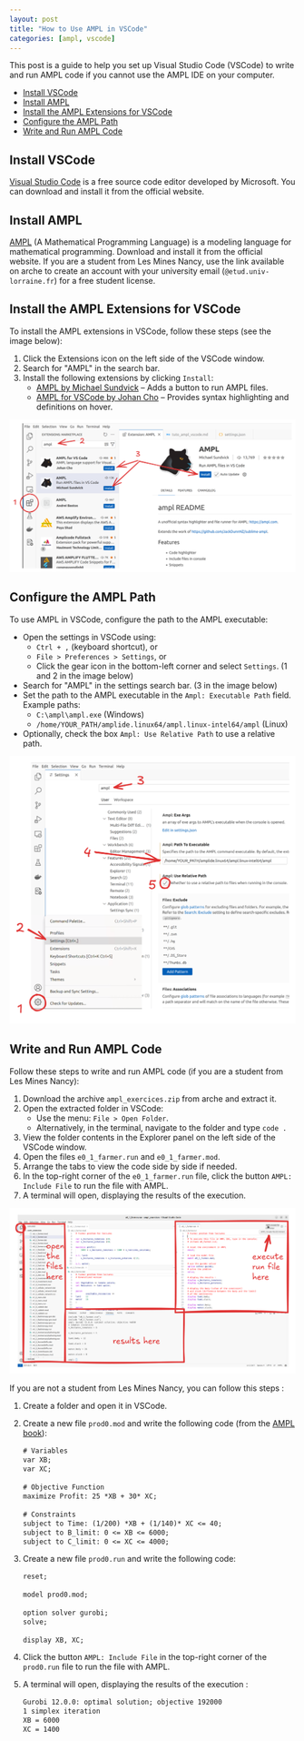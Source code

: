 ```yaml
---
layout: post
title: "How to Use AMPL in VSCode"
categories: [ampl, vscode]
---
```


This post is a guide to help you set up Visual Studio Code (VSCode) to write and run AMPL code if you cannot use the AMPL IDE on your computer.

- [Install VSCode](#install-vscode)
- [Install AMPL](#install-ampl)
- [Install the AMPL Extensions for VSCode](#install-the-ampl-extensions-for-vscode)
- [Configure the AMPL Path](#configure-the-ampl-path)
- [Write and Run AMPL Code](#write-and-run-ampl-code)

## Install VSCode

<a href="https://code.visualstudio.com/" target="_blank">Visual Studio Code</a> is a free source code editor developed by Microsoft. You can download and install it from the official website.

## Install AMPL

<a href="https://ampl.com/" target="_blank">AMPL</a> (A Mathematical Programming Language) is a modeling language for mathematical programming.
Download and install it from the official website.
If you are a student from Les Mines Nancy, use the link available on arche to create an account with your university email (`@etud.univ-lorraine.fr`) for a free student license.

## Install the AMPL Extensions for VSCode

To install the AMPL extensions in VSCode, follow these steps (see the image below):

1. Click the Extensions icon on the left side of the VSCode window.
2. Search for "AMPL" in the search bar.
3. Install the following extensions by clicking `Install`:
   - <a href="https://marketplace.visualstudio.com/items?itemName=michael-sundvick.ampl" target="_blank">AMPL by Michael Sundvick</a> – Adds a button to run AMPL files.
   - <a href="https://marketplace.visualstudio.com/items?itemName=johan-cho.ampl-vscode" target="_blank">AMPL for VSCode by Johan Cho</a> – Provides syntax highlighting and definitions on hover.

![AMPL Extension Installation](/assets/images/ampl_vscode/install.png)

## Configure the AMPL Path

To use AMPL in VSCode, configure the path to the AMPL executable:

- Open the settings in VSCode using:
  - `Ctrl + ,` (keyboard shortcut), or
  - `File > Preferences > Settings`, or
  - Click the gear icon in the bottom-left corner and select `Settings`. (1 and 2 in the image below)
- Search for "AMPL" in the settings search bar. (3 in the image below)
- Set the path to the AMPL executable in the `Ampl: Executable Path` field.  
  Example paths:
  - `C:\ampl\ampl.exe` (Windows)
  - `/home/YOUR_PATH/amplide.linux64/ampl.linux-intel64/ampl` (Linux)
- Optionally, check the box `Ampl: Use Relative Path` to use a relative path.

![AMPL Path Configuration](/assets/images/ampl_vscode/setting.png)

## Write and Run AMPL Code

Follow these steps to write and run AMPL code (if you are a student from Les Mines Nancy):

1. Download the archive `ampl_exercices.zip` from arche and extract it.
2. Open the extracted folder in VSCode:
   - Use the menu: `File > Open Folder`.
   - Alternatively, in the terminal, navigate to the folder and type `code .`
3. View the folder contents in the Explorer panel on the left side of the VSCode window.
4. Open the files `e0_1_farmer.run` and `e0_1_farmer.mod`.
5. Arrange the tabs to view the code side by side if needed.
6. In the top-right corner of the `e0_1_farmer.run` file, click the button `AMPL: Include File` to run the file with AMPL.
7. A terminal will open, displaying the results of the execution.

![Running AMPL Exercises](/assets/images/ampl_vscode/exercices.png)

If you are not a student from Les Mines Nancy, you can follow this steps :

1. Create a folder and open it in VSCode.
2. Create a new file `prod0.mod` and write the following code (from the <a href="https://ampl.com/learn/ampl-book/" target="_blank">AMPL book</a>):

    ```ampl
   # Variables
   var XB;
   var XC;
   
   # Objective Function
   maximize Profit: 25 *XB + 30* XC;
   
   # Constraints
   subject to Time: (1/200) *XB + (1/140)* XC <= 40;
   subject to B_limit: 0 <= XB <= 6000;
   subject to C_limit: 0 <= XC <= 4000;
    ```

3. Create a new file `prod0.run` and write the following code:

    ```ampl
   reset;
   
   model prod0.mod;
   
   option solver gurobi;
   solve;
   
   display XB, XC;
    ```

4. Click the button `AMPL: Include File` in the top-right corner of the `prod0.run` file to run the file with AMPL.
5. A terminal will open, displaying the results of the execution :

    ```console
    Gurobi 12.0.0: optimal solution; objective 192000
    1 simplex iteration
    XB = 6000
    XC = 1400
    ```
